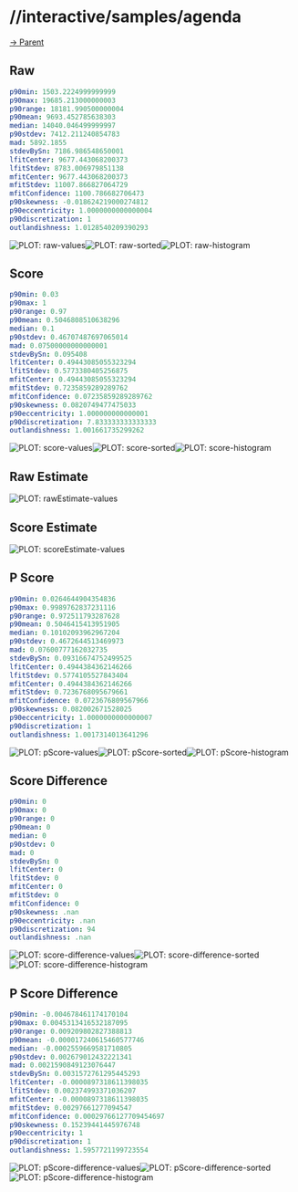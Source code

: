 
# //interactive/samples/agenda

[→ Parent](../..)


## Raw


```yaml
p90min: 1503.2224999999999
p90max: 19685.213000000003
p90range: 18181.990500000004
p90mean: 9693.452785638303
median: 14040.046499999997
p90stdev: 7412.211240854783
mad: 5892.1855
stdevBySn: 7186.986548650001
lfitCenter: 9677.443068200373
lfitStdev: 8783.006979851138
mfitCenter: 9677.443068200373
mfitStdev: 11007.866827064729
mfitConfidence: 1100.786682706473
p90skewness: -0.018624219000274812
p90eccentricity: 1.0000000000000004
p90discretization: 1
outlandishness: 1.0128540209390293

```

![PLOT: raw-values](./raw/values.svg)![PLOT: raw-sorted](./raw/sorted.svg)![PLOT: raw-histogram](./raw/histogram.svg)
## Score


```yaml
p90min: 0.03
p90max: 1
p90range: 0.97
p90mean: 0.5046808510638296
median: 0.1
p90stdev: 0.46707487697065014
mad: 0.07500000000000001
stdevBySn: 0.095408
lfitCenter: 0.49443085055323294
lfitStdev: 0.5773380405256875
mfitCenter: 0.49443085055323294
mfitStdev: 0.7235859289289762
mfitConfidence: 0.07235859289289762
p90skewness: 0.0820749477475033
p90eccentricity: 1.000000000000001
p90discretization: 7.833333333333333
outlandishness: 1.001661735299262

```

![PLOT: score-values](./score/values.svg)![PLOT: score-sorted](./score/sorted.svg)![PLOT: score-histogram](./score/histogram.svg)
## Raw Estimate

![PLOT: rawEstimate-values](./rawEstimate/values.svg)
## Score Estimate

![PLOT: scoreEstimate-values](./scoreEstimate/values.svg)
## P Score


```yaml
p90min: 0.0264644904354836
p90max: 0.9989762837231116
p90range: 0.972511793287628
p90mean: 0.5046415413951905
median: 0.10102093962967204
p90stdev: 0.4672644513469973
mad: 0.07600777162032735
stdevBySn: 0.09316674752499525
lfitCenter: 0.4944384362146266
lfitStdev: 0.5774105527843404
mfitCenter: 0.4944384362146266
mfitStdev: 0.7236768095679661
mfitConfidence: 0.0723676809567966
p90skewness: 0.082002671528025
p90eccentricity: 1.0000000000000007
p90discretization: 1
outlandishness: 1.0017314013641296

```

![PLOT: pScore-values](./pScore/values.svg)![PLOT: pScore-sorted](./pScore/sorted.svg)![PLOT: pScore-histogram](./pScore/histogram.svg)
## Score Difference


```yaml
p90min: 0
p90max: 0
p90range: 0
p90mean: 0
median: 0
p90stdev: 0
mad: 0
stdevBySn: 0
lfitCenter: 0
lfitStdev: 0
mfitCenter: 0
mfitStdev: 0
mfitConfidence: 0
p90skewness: .nan
p90eccentricity: .nan
p90discretization: 94
outlandishness: .nan

```

![PLOT: score-difference-values](./score-difference/values.svg)![PLOT: score-difference-sorted](./score-difference/sorted.svg)![PLOT: score-difference-histogram](./score-difference/histogram.svg)
## P Score Difference


```yaml
p90min: -0.004678461174170104
p90max: 0.0045313416532187095
p90range: 0.009209802827388813
p90mean: -0.000017240615460577746
median: -0.0002559669581710805
p90stdev: 0.002679012432221341
mad: 0.0021590849123076447
stdevBySn: 0.0031572761295445293
lfitCenter: -0.0000897318611398035
lfitStdev: 0.002374993371036207
mfitCenter: -0.0000897318611398035
mfitStdev: 0.00297661277094547
mfitConfidence: 0.00029766127709454697
p90skewness: 0.15239441445976748
p90eccentricity: 1
p90discretization: 1
outlandishness: 1.5957721199723554

```

![PLOT: pScore-difference-values](./pScore-difference/values.svg)![PLOT: pScore-difference-sorted](./pScore-difference/sorted.svg)![PLOT: pScore-difference-histogram](./pScore-difference/histogram.svg)